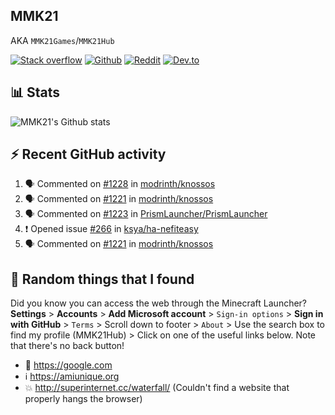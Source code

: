 ## MMK21
AKA `MMK21Games`/`MMK21Hub`

[![Stack overflow](https://img.shields.io/badge/Stack_Overflow-FE7A16?style=for-the-badge&logo=stack-overflow&logoColor=white)](https://stackoverflow.com/users/11519302/mmk21)
[![Github](https://img.shields.io/badge/GitHub-100000?style=for-the-badge&logo=github&logoColor=white)](https://github.com/MMK21Hub)
[![Reddit](https://img.shields.io/badge/Reddit-FF4500?style=for-the-badge&logo=reddit&logoColor=white)](https://www.reddit.com/user/mmk21games)
[![Dev.to](https://img.shields.io/badge/dev.to-0A0A0A?style=for-the-badge&logo=dev.to&logoColor=white)](https://dev.to/mmk21)

## 📊 Stats 

![MMK21's Github stats](https://github-readme-stats.vercel.app/api?username=MMK21Hub&show_icons=true&theme=dark&bg_color=171b22&text_color=CCCCCC&hide_border=true)

## ⚡ Recent GitHub activity

<!--START_SECTION:activity-->
1. 🗣 Commented on [#1228](https://github.com/modrinth/knossos/issues/1228#issuecomment-1640158555) in [modrinth/knossos](https://github.com/modrinth/knossos)
2. 🗣 Commented on [#1221](https://github.com/modrinth/knossos/issues/1221#issuecomment-1640157014) in [modrinth/knossos](https://github.com/modrinth/knossos)
3. 🗣 Commented on [#1223](https://github.com/PrismLauncher/PrismLauncher/issues/1223#issuecomment-1640111597) in [PrismLauncher/PrismLauncher](https://github.com/PrismLauncher/PrismLauncher)
4. ❗ Opened issue [#266](https://github.com/ksya/ha-nefiteasy/issues/266) in [ksya/ha-nefiteasy](https://github.com/ksya/ha-nefiteasy)
5. 🗣 Commented on [#1221](https://github.com/modrinth/knossos/issues/1221#issuecomment-1636731714) in [modrinth/knossos](https://github.com/modrinth/knossos)
<!--END_SECTION:activity-->

## 🙂 Random things that I found

Did you know you can access the web through the Minecraft Launcher? **Settings** > **Accounts** > **Add Microsoft account** > `Sign-in options` > **Sign in with GitHub** > `Terms` > Scroll down to footer > `About` > Use the search box to find my profile (MMK21Hub) > Click on one of the useful links below. Note that there's no back button!

* 🔎 <https://google.com>
* ℹ️ <https://amiunique.org>
* 💥 <http://superinternet.cc/waterfall/> (Couldn't find a website that properly hangs the browser)
